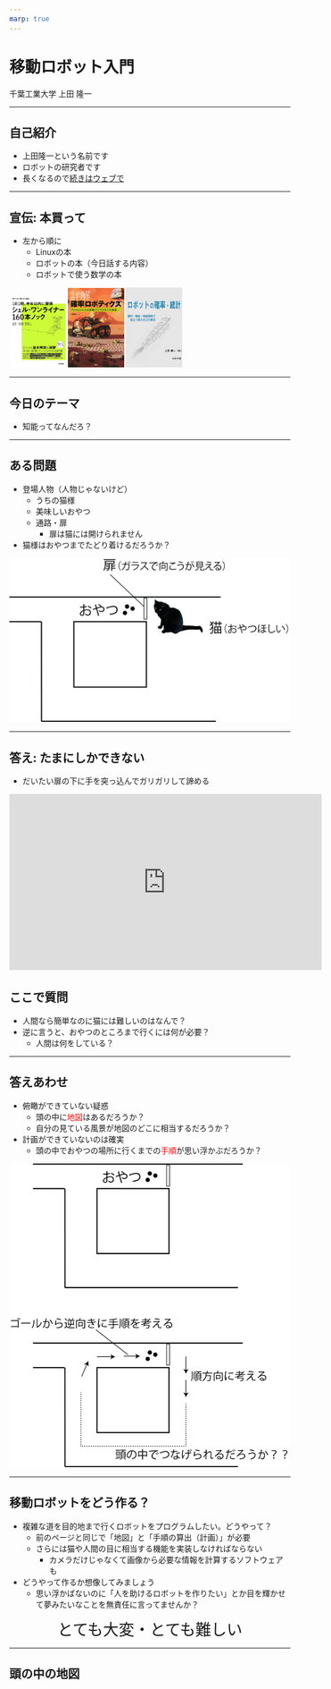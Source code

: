 ```yaml
---
marp: true
---
```


<!-- footer: 千葉工業大学・松本工業高校連携授業 -->

# 移動ロボット入門

千葉工業大学 上田 隆一


---

<!-- paginate: true -->

## 自己紹介

- 上田隆一という名前です
- ロボットの研究者です
- 長くなるので[続きはウェブで](https://ja.wikipedia.org/wiki/上田隆一)

---

## 宣伝: 本買って

- 左から順に
    - Linuxの本
    - ロボットの本（今日話する内容）
    - ロボットで使う数学の本


<img width="20%" src="shellgei160.jpg" />  <img width="20%" src="lnpr.jpg" />  <img width="20%" src="robot_stats.png" />

---

## 今日のテーマ

- 知能ってなんだろ？

---

## ある問題

- 登場人物（人物じゃないけど）
    - うちの猫様
    - 美味しいおやつ
    - 通路・扉
        - 扉は猫には開けられません
- 猫様はおやつまでたどり着けるだろうか？

![bg right:44% 100%](problem.png)

---

## 答え: たまにしかできない

- だいたい扉の下に手を突っ込んでガリガリして諦める

<iframe width="560" height="315" src="https://www.youtube.com/embed/JmONWX1IWAk?si=kmL8VdtQict3X7Rn" title="YouTube video player" frameborder="0" allow="accelerometer; autoplay; clipboard-write; encrypted-media; gyroscope; picture-in-picture; web-share" referrerpolicy="strict-origin-when-cross-origin" allowfullscreen></iframe>

## ここで質問

- 人間なら簡単なのに猫には難しいのはなんで？
- 逆に言うと、おやつのところまで行くには何が必要？
    - 人間は何をしている？

---

## 答えあわせ

- 俯瞰ができていない疑惑
    - 頭の中に<span style="color:red">地図</span>はあるだろうか？
    - 自分の見ている風景が地図のどこに相当するだろうか？
- 計画ができていないのは確実
    - 頭の中でおやつの場所に行くまでの<span style="color:red">手順</span>が思い浮かぶだろうか？

![bg right:44% 100%](map.png)

---

## 移動ロボットをどう作る？

- 複雑な道を目的地まで行くロボットをプログラムしたい。どうやって？
    - 前のページと同じで「地図」と「手順の算出（計画）」が必要
    - さらには猫や人間の目に相当する機能を実装しなければならない
        - カメラだけじゃなくて画像から必要な情報を計算するソフトウェアも
- どうやって作るか想像してみましょう
    - 思い浮かばないのに「人を助けるロボットを作りたい」とか目を輝かせて夢みたいなことを無責任に言ってませんか？


<center style="font-size:200%">とても大変・とても難しい</center>

---

## 頭の中の地図

